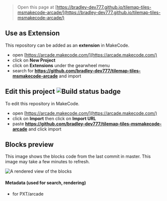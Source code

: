  


> Open this page at [https://bradley-dev777.github.io/tilemap-tiles-msmakecode-arcade/](https://bradley-dev777.github.io/tilemap-tiles-msmakecode-arcade/)

## Use as Extension

This repository can be added as an **extension** in MakeCode.

* open [https://arcade.makecode.com/](https://arcade.makecode.com/)
* click on **New Project**
* click on **Extensions** under the gearwheel menu
* search for **https://github.com/bradley-dev777/tilemap-tiles-msmakecode-arcade** and import

## Edit this project ![Build status badge](https://github.com/bradley-dev777/tilemap-tiles-msmakecode-arcade/workflows/MakeCode/badge.svg)

To edit this repository in MakeCode.

* open [https://arcade.makecode.com/](https://arcade.makecode.com/)
* click on **Import** then click on **Import URL**
* paste **https://github.com/bradley-dev777/tilemap-tiles-msmakecode-arcade** and click import

## Blocks preview

This image shows the blocks code from the last commit in master.
This image may take a few minutes to refresh.

![A rendered view of the blocks](https://github.com/bradley-dev777/tilemap-tiles-msmakecode-arcade/raw/master/.github/makecode/blocks.png)

#### Metadata (used for search, rendering)

* for PXT/arcade
<script src="https://makecode.com/gh-pages-embed.js"></script><script>makeCodeRender("{{ site.makecode.home_url }}", "{{ site.github.owner_name }}/{{ site.github.repository_name }}");</script>
